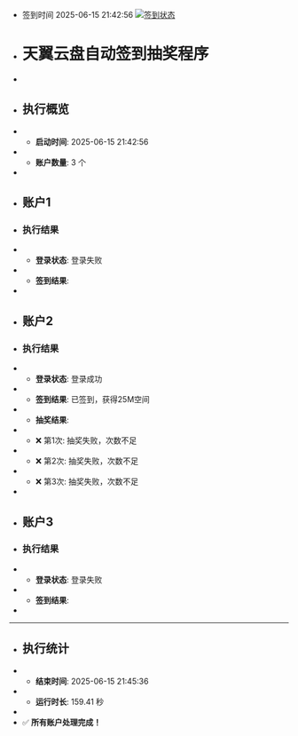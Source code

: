 - 签到时间 2025-06-15 21:42:56 [![签到状态](https://github.com/folkson/189panchecker/actions/workflows/main.yml/badge.svg?branch=main)](https://github.com/folkson/189panchecker/actions/workflows/main.yml)
- # 天翼云盘自动签到抽奖程序
- 
- ## 执行概览
- - **启动时间**: 2025-06-15 21:42:56
- - **账户数量**: 3 个
- 
- ## 账户1
- ### 执行结果
- - **登录状态**: 登录失败
- - **签到结果**: 
- 
- ## 账户2
- ### 执行结果
- - **登录状态**: 登录成功
- - **签到结果**: 已签到，获得25M空间
- - **抽奖结果**:
-   - ❌ 第1次: 抽奖失败，次数不足
-   - ❌ 第2次: 抽奖失败，次数不足
-   - ❌ 第3次: 抽奖失败，次数不足
- 
- ## 账户3
- ### 执行结果
- - **登录状态**: 登录失败
- - **签到结果**: 
- 
- ---
- ## 执行统计
- - **结束时间**: 2025-06-15 21:45:36
- - **运行时长**: 159.41 秒
- 
- ✅ **所有账户处理完成！**
